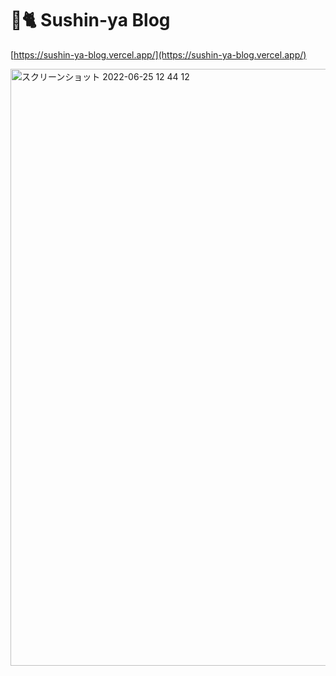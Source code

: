 <h1 align="left">🍣🐈 Sushin-ya Blog</h1>

[https://sushin-ya-blog.vercel.app/](https://sushin-ya-blog.vercel.app/)

<img width="955" alt="スクリーンショット 2022-06-25 12 44 12" src="https://user-images.githubusercontent.com/69495387/175756955-4d8cdc37-720a-4a45-b54f-d527719530c6.png">
